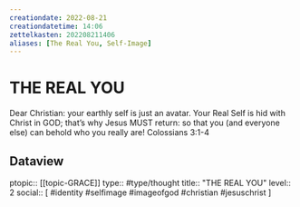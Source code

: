 ```yaml
---
creationdate: 2022-08-21
creationdatetime: 14:06
zettelkasten: 202208211406
aliases: [The Real You, Self-Image]
---
```

# THE REAL YOU
Dear Christian: your earthly self is just an avatar. Your Real Self is hid with Christ in GOD; that’s why Jesus MUST return: so that you (and everyone else) can behold who you really are! 
Colossians 3:1-4

## Dataview
ptopic:: [[topic-GRACE]]
type:: #type/thought
title:: "THE REAL YOU"
level:: 2
social:: [ #identity #selfimage #imageofgod #christian #jesuschrist ]